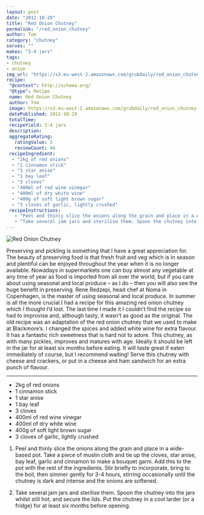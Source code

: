```yaml
---
layout: post
date: "2012-10-29"
title: "Red Onion Chutney"
permalink: "/red_onion_chutney"
author: Tom
category: "chutney"
serves: ""
makes: "3-4 jars"
tags:
- chutney
- onion
img_url: "https://s3.eu-west-2.amazonaws.com/grubdaily/red_onion_chutney.jpg"
recipe:
 "@context": http://schema.org/
 "@type": Recipe
 name: Red Onion Chutney
 author: Tom
 image: https://s3.eu-west-2.amazonaws.com/grubdaily/red_onion_chutney.jpg
 datePublished: 2012-10-29
 totalTime:
 recipeYield: 3-4 jars
 description:
 aggregateRating:
   ratingValue: 5
   reviewCount: 46
 recipeIngredient:
  - "2kg of red onions"
  - "1 cinnamon stick"
  - "1 star anise"
  - "1 bay leaf"
  - "3 cloves"
  - "400ml of red wine vinegar"
  - "400ml of dry white wine"
  - "400g of soft light brown sugar"
  - "3 cloves of garlic, lightly crushed"
 recipeInstructions:
   - "Peel and thinly slice the onions along the grain and place in a wide-based pot. Take a piece of muslin cloth and tie up the cloves, star anise, bay leaf, garlic and cinnamon to make a bouquet garni. Add this to the pot with the rest of the ingredients. Stir briefly to incorporate, bring to the boil, then simmer gently for 3-4 hours, stirring occasionally until the chutney is dark and intense and the onions are softened."
   - "Take several jam jars and sterilise them. Spoon the chutney into the jars whilst still hot, and secure the lids. Put the chutney in a cool larder (or a fridge) for at least six months before opening."
---
```

<img src="https://s3.eu-west-2.amazonaws.com/grubdaily/red_onion_chutney.jpg" alt="Red Onion Chutney" />

Preserving and pickling is something that I have a great appreciation for. The beauty of preserving food is that fresh fruit and veg which is in season and plentiful can be enjoyed throughout the year when it is no longer available. Nowadays in supermarkets one can buy almost any vegetable at any time of year as food is imported from all over the world, but if you care about using seasonal and local produce – as I do – then you will also see the huge benefit in preserving. Rene Redzepi, head chef at Noma in Copenhagen, is the master of using seasonal and local produce. In summer is all the more crucial.I had a recipe for this amazing red onion chutney which I thought I’d lost. The last time I made it I couldn’t find the recipe so had to improvise and, although tasty, it wasn’t as good as the original. The old recipe was an adaptation of the red onion chutney that we used to make at Blackmore’s. I changed the spices and added white wine for extra flavour. It has a fantastic rich sweetness that is hard not to adore. This chutney, as with many pickles, improves and matures with age. Ideally it should be left in the jar for at least six months before eating. It will taste great if eaten immediately of course, but I recommend waiting! Serve this chutney with cheese and crackers, or put in a cheese and ham sandwich for an extra punch of flavour.

---
* 2kg of red onions
* 1 cinnamon stick
* 1 star anise
* 1 bay leaf
* 3 cloves
* 400ml of red wine vinegar
* 400ml of dry white wine
* 400g of soft light brown sugar
* 3 cloves of garlic, lightly crushed

1. Peel and thinly slice the onions along the grain and place in a wide-based pot. Take a piece of muslin cloth and tie up the cloves, star anise, bay leaf, garlic and cinnamon to make a bouquet garni. Add this to the pot with the rest of the ingredients. Stir briefly to incorporate, bring to the boil, then simmer gently for 3-4 hours, stirring occasionally until the chutney is dark and intense and the onions are softened.

2. Take several jam jars and sterilise them. Spoon the chutney into the jars whilst still hot, and secure the lids. Put the chutney in a cool larder (or a fridge) for at least six months before opening.

